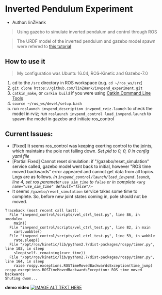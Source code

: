 # Inverted Pendulum Experiment
* Author: linZHank
> Using gazebo to simulate inverted pendulum and control through ROS

> The URDF model of the inverted pendulum and gazebo model spawn were refered to [this tutorial](http://gazebosim.org/tutorials?tut=ros_urdf&cat=connect_ros)

## How to use it
> My configuration was Ubuntu 16.04, ROS-Kinetic and Gazebo\-7.0
1. cd to the `/src` directory in ROS workspace \(e.g. `cd ~/ros_ws/src`\)
2. `git clone https://github.com/linZHank/invpend_experiment.git`
3. `catkin_make`, or `carkin build` if you were using [Catkin Command Line Tools](https://catkin-tools.readthedocs.io/en/latest/)
4. `source ~/ros_ws/devel/setup.bash`
5. run `roslaunch invpend_description invpend_rviz.launch` to check the model in rviz;
   run `roslaunch invpend_control load_invpend.launch` to spawn the model in gazebo and initiate ros_control

## Current Issues:
- \[Fixed\] It seems ros_control was keeping exerting control to the joints, which maintains the pole not falling down. _Set pid to 0, 0, 0 in config yaml file_
- \[Partial Fixed\] Cannot reset simulation: if "/gazebo/reset_simulation" service called, gazebo model went back to initial, however "ROS time moved backwards" error appeared and cannot get data from all topics. Logs are as follows. _In `invpend_control/launch/load_invpend.launch`, line 4, set ros parameter `use_sim_time` to `false` or in complete `<arg name="use_sim_time" default="false"/>`_
- It seems `/gazebo/reset_simulation` service takes some time to complete. So, before new joint states coming in, pole should not be moved.
```
Traceback (most recent call last):
  File "invpend_control/scripts/vel_ctrl_test.py", line 86, in <module>
    main()
  File "invpend_control/scripts/vel_ctrl_test.py", line 82, in main
    cart.wobble()
  File "invpend_control/scripts/vel_ctrl_test.py", line 59, in wobble
    rate.sleep()
  File "/opt/ros/kinetic/lib/python2.7/dist-packages/rospy/timer.py", line 103, in sleep
    sleep(self._remaining(curr_time))
  File "/opt/ros/kinetic/lib/python2.7/dist-packages/rospy/timer.py", line 164, in sleep
    raise rospy.exceptions.ROSTimeMovedBackwardsException(time_jump)
rospy.exceptions.ROSTimeMovedBackwardsException: ROS time moved backwards
Shuting dwon...
```
**demo video**
[![IMAGE ALT TEXT HERE](https://img.youtube.com/vi/5XT3R1Rg-zQ/0.jpg)](https://www.youtube.com/watch?v=5XT3R1Rg-zQ)